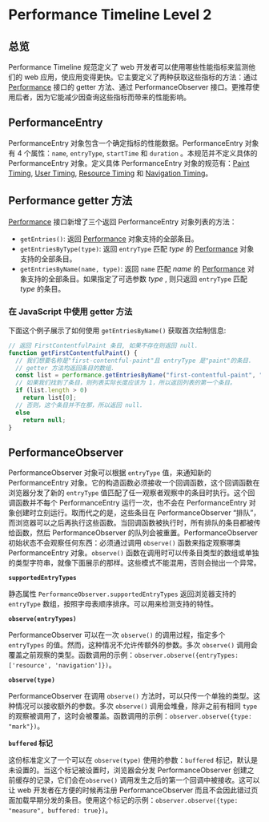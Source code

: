 # Performance Timeline Level 2

## 总览

Performance Timeline 规范定义了 web 开发者可以使用哪些性能指标来监测他们的 web 应用，使应用变得更快。它主要定义了两种获取这些指标的方法：通过 [Performance](https://w3c.github.io/hr-time/#sec-performance) 接口的 getter 方法、通过 PerformanceObserver 接口。更推荐使用后者，因为它能减少因查询这些指标而带来的性能影响。

## PerformanceEntry

PerformanceEntry 对象包含一个确定指标的性能数据。PerformanceEntry 对象有 4 个属性：`name`, `entryType`, `startTime` 和 `duration` 。本规范并不定义具体的 PerformanceEntry 对象。定义具体 PerformanceEntry 对象的规范有：[Paint Timing](https://github.com/w3c/paint-timing), [User Timing](https://github.com/w3c/user-timing), [Resource Timing](https://github.com/w3c/resource-timing) 和 [Navigation Timing](https://github.com/w3c/navigation-timing/)。

## Performance getter 方法

[Performance](https://w3c.github.io/hr-time/#sec-performance) 接口新增了三个返回 PerformanceEntry 对象列表的方法：

* `getEntries()`: 返回 [Performance](https://w3c.github.io/hr-time/#sec-performance) 对象支持的全部条目。
* `getEntriesByType(type)`: 返回 `entryType` 匹配 _type_ 的 [Performance](https://w3c.github.io/hr-time/#sec-performance) 对象支持的全部条目。
* `getEntriesByName(name, type)`: 返回 `name` 匹配 _name_ 的 [Performance](https://w3c.github.io/hr-time/#sec-performance) 对象支持的全部条目。如果指定了可选参数 _type_ , 则只返回 `entryType` 匹配 _type_ 的条目。

### 在 JavaScript 中使用 getter 方法

下面这个例子展示了如何使用 `getEntriesByName()` 获取首次绘制信息:

```javascript
// 返回 FirstContentfulPaint 条目, 如果不存在则返回 null.
function getFirstContentfulPaint() {
  // 我们想要名称是"first-contentful-paint"且 entryType 是"paint"的条目.
  // getter 方法均返回条目的数组.
  const list = performance.getEntriesByName("first-contentful-paint", "paint");
  // 如果我们找到了条目，则列表实际长度应该为 1，所以返回列表的第一个条目。
  if (list.length > 0)
    return list[0];
  // 否则，这个条目并不在那，所以返回 null.
  else
    return null;
}
```

## PerformanceObserver

PerformanceObserver 对象可以根据 `entryType` 值，来通知新的 PerformanceEntry 对象。它的构造函数必须接收一个回调函数，这个回调函数在浏览器分发了新的 `entryType` 值匹配了任一观察者观察中的条目时执行。这个回调函数并不每个 PerformanceEntry 运行一次，也不会在 PerformanceEntry 对象创建时立刻运行。取而代之的是，这些条目在 PerformanceObserver “排队”，而浏览器可以之后再执行这些函数。当回调函数被执行时，所有排队的条目都被传给函数，然后 PerformanceObserver 的队列会被重置。PerformanceObserver 初始状态不会观察任何东西：必须通过调用 `observe()` 函数来指定观察哪类 PerformanceEntry 对象。`observe()` 函数在调用时可以传条目类型的数组或单独的类型字符串，就像下面展示的那样。这些模式不能混用，否则会抛出一个异常。

**`supportedEntryTypes`**

静态属性 `PerformanceObserver.supportedEntryTypes` 返回浏览器支持的 `entryType` 数组，按照字母表顺序排序。可以用来检测支持的特性。

**`observe(entryTypes)`**

PerformanceObserver 可以在一次 `observe()` 的调用过程，指定多个 `entryTypes` 的值。然而，这种情况不允许传额外的参数。多次 `observe()` 调用会覆盖之前观察的类型。函数调用的示例：`observer.observe({entryTypes: ['resource', 'navigation']})`。

**`observe(type)`**

PerformanceObserver 在调用 `observe()` 方法时，可以只传一个单独的类型。这种情况可以接收额外的参数。多次 `observe()` 调用会堆叠，除非之前有相同 `type` 的观察被调用了，这时会被覆盖。函数调用的示例：`observer.observe({type: "mark"})`。

**`buffered` 标记**

这份标准定义了一个可以在 `observe(type)` 使用的参数：`buffered` 标记，默认是未设置的。当这个标记被设置时，浏览器会分发 PerformanceObserver 创建之前缓存的记录，它们会在`observe()` 调用发生之后的第一个回调中被接收。这可以让 web 开发者在方便的时候再注册 PerformanceObserver 而且不会因此错过页面加载早期分发的条目。使用这个标记的示例：`observer.observe({type: "measure", buffered: true})`。





